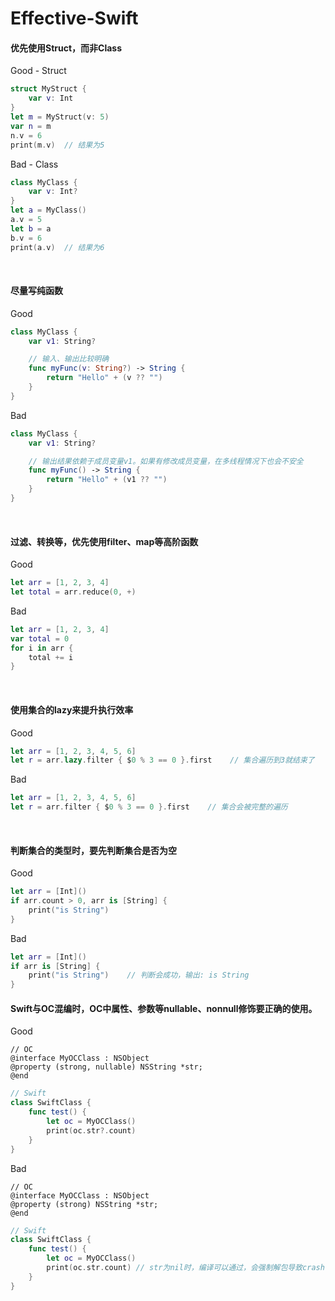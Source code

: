 # Effective-Swift



#### 优先使用Struct，而非Class

Good - Struct

```swift
struct MyStruct {
    var v: Int
}
let m = MyStruct(v: 5)
var n = m
n.v = 6
print(m.v)	// 结果为5
```

Bad - Class

```swift
class MyClass {
    var v: Int?
}
let a = MyClass()
a.v = 5
let b = a
b.v = 6
print(a.v)	// 结果为6
```

​	

#### 尽量写纯函数

Good

```swift
class MyClass {
    var v1: String?

    // 输入、输出比较明确
    func myFunc(v: String?) -> String {
        return "Hello" + (v ?? "")
    }
}
```

Bad

```swift
class MyClass {
    var v1: String?

    // 输出结果依赖于成员变量v1。如果有修改成员变量，在多线程情况下也会不安全
    func myFunc() -> String {
        return "Hello" + (v1 ?? "")
    }
}
```

​	

#### 过滤、转换等，优先使用filter、map等高阶函数

Good

```swift
let arr = [1, 2, 3, 4]
let total = arr.reduce(0, +)
```

Bad

```swift
let arr = [1, 2, 3, 4]
var total = 0
for i in arr {
    total += i
}
```

​	

#### 使用集合的lazy来提升执行效率

Good

```swift
let arr = [1, 2, 3, 4, 5, 6]
let r = arr.lazy.filter { $0 % 3 == 0 }.first    // 集合遍历到3就结束了
```

Bad

```swift
let arr = [1, 2, 3, 4, 5, 6]
let r = arr.filter { $0 % 3 == 0 }.first    // 集合会被完整的遍历
```

​	

#### 判断集合的类型时，要先判断集合是否为空

Good

```swift
let arr = [Int]()
if arr.count > 0, arr is [String] {
    print("is String")
}
```

Bad

```swift
let arr = [Int]()
if arr is [String] {
    print("is String")    // 判断会成功，输出: is String
}
```



#### Swift与OC混编时，OC中属性、参数等nullable、nonnull修饰要正确的使用。

Good

```objc
// OC
@interface MyOCClass : NSObject
@property (strong, nullable) NSString *str;
@end
```

```swift
// Swift
class SwiftClass {
    func test() {
        let oc = MyOCClass()
        print(oc.str?.count)
    }
}
```

Bad

```objc
// OC
@interface MyOCClass : NSObject
@property (strong) NSString *str;
@end
```

```swift
// Swift
class SwiftClass {
    func test() {
        let oc = MyOCClass()
        print(oc.str.count) // str为nil时，编译可以通过，会强制解包导致crash
    }
}
```